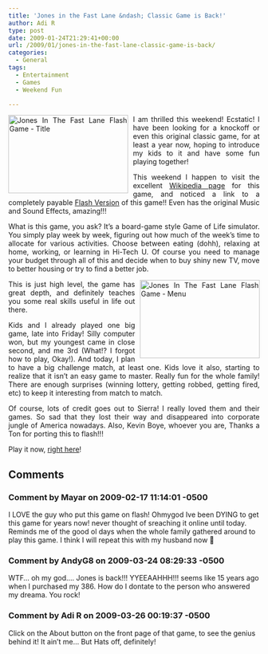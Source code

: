 ```yaml
---
title: 'Jones in the Fast Lane &ndash; Classic Game is Back!'
author: Adi R
type: post
date: 2009-01-24T21:29:41+00:00
url: /2009/01/jones-in-the-fast-lane-classic-game-is-back/
categories:
  - General
tags:
  - Entertainment
  - Games
  - Weekend Fun

---
```

<p style="text-align: justify;">
  <a title="Jones in the Fast Lane" href="http://home.broadpark.no/~kboye/jones/jones.html" target="_blank"><img style="border-right: 0px; border-top: 0px; display: inline; margin: 0px 10px 0px 0px; border-left: 0px; border-bottom: 0px" title="Jones In The Fast Lane Flash Game - Title" src="https://i0.wp.com/www.adir1.com/uploads/2009/01/jonesinthefastlaneflashgametitle.jpg?resize=240%2C157" border="0" alt="Jones In The Fast Lane Flash Game - Title" width="240" height="157" align="left" data-recalc-dims="1" /></a> I am thrilled this weekend! Ecstatic! I have been looking for a knockoff or even this original classic game, for at least a year now, hoping to introduce my kids to it and have some fun playing together!
</p>

<p style="text-align: justify;">
  This weekend I happen to visit the excellent <a href="http://en.wikipedia.org/wiki/Jones_in_the_Fast_Lane" target="_blank">Wikipedia page</a> for this game, and noticed a link to a completely payable <a href="http://home.broadpark.no/~kboye/jones/jones.html" target="_blank">Flash Version</a> of this game!! Even has the original Music and Sound Effects, amazing!!!
</p>

<p style="text-align: justify;">
  What is this game, you ask? It’s a board-game style Game of Life simulator. You simply play week by week, figuring out how much of the week’s time to allocate for various activities. Choose between eating (dohh), relaxing at home, working, or learning in Hi-Tech U. Of course you need to manage your budget through all of this and decide when to buy shiny new TV, move to better housing or try to find a better job.
</p>

<p style="text-align: justify;">
  <a href="http://home.broadpark.no/~kboye/jones/jones.html" target="_blank"><img style="border-right: 0px; border-top: 0px; display: inline; margin: 0px 0px 0px 10px; border-left: 0px; border-bottom: 0px" title="Jones In The Fast Lane Flash Game - Menu" src="https://i2.wp.com/www.adir1.com/uploads/2009/01/jonesinthefastlaneflashgamemenu.jpg?resize=240%2C157" border="0" alt="Jones In The Fast Lane Flash Game - Menu" width="240" height="157" align="right" data-recalc-dims="1" /></a>This is just high level, the game has great depth, and definitely teaches you some real skills useful in life out there.
</p>

<p style="text-align: justify;">
  Kids and I already played one big game, late into Friday! Silly computer won, but my youngest came in close second, and me 3rd (What!? I forgot how to play, Okay!). And today, I plan to have a big challenge match, at least one. Kids love it also, starting to realize that it isn’t an easy game to master. Really fun for the whole family! There are enough surprises (winning lottery, getting robbed, getting fired, etc) to keep it interesting from match to match.
</p>

<p style="text-align: justify;">
  Of course, lots of credit goes out to Sierra! I really loved them and their games. So sad that they lost their way and disappeared into corporate jungle of America nowadays. Also, Kevin Boye, whoever you are, Thanks a Ton for porting this to flash!!!
</p>

Play it now, <a title="Jones In The Fast Lane" href="http://home.broadpark.no/~kboye/jones/jones.html" target="_blank">right here</a>!

## Comments

### Comment by Mayar on 2009-02-17 11:14:01 -0500
I LOVE the guy who put this game on flash! Ohmygod Ive been DYING to get this game for years now! never thought of sreaching it online until today. Reminds me of the good ol days when the whole family gathered around to play this game. I think I will repeat this with my husband now 🙂

### Comment by AndyG8 on 2009-03-24 08:29:33 -0500
WTF&#8230; oh my god&#8230;. Jones is back!!! YYEEAAHHH!!! seems like 15 years ago when I purchased my 386. How do I dontate to the person who answered my dreama. You rock!

### Comment by Adi R on 2009-03-26 00:19:37 -0500
Click on the About button on the front page of that game, to see the genius behind it! It ain&#8217;t me&#8230; But Hats off, definitely!